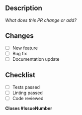 ## Description  
*What does this PR change or add?*

## Changes  
- [ ] New feature  
- [ ] Bug fix  
- [ ] Documentation update  

## Checklist  
- [ ] Tests passed  
- [ ] Linting passed  
- [ ] Code reviewed  

**Closes #IssueNumber**  
